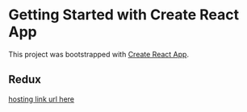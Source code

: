 # Getting Started with Create React App

This project was bootstrapped with [Create React App](https://github.com/facebook/create-react-app).

## Redux

[hosting link url here](http://rc-react-redux-todo-list.surge.sh/)
